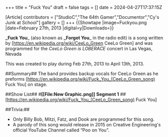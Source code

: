 +++
title = "Fuck You"
draft = false
tags = []
date = 2024-04-27T17:37:15Z

[Article]
contributors = ["StudioC","The 64th Gamer","Documentor","Cy's Junk at School"]
gallery = []
+++
{{Showtape
|image=Fuckyou.png
|date=February 27th, 2013
|digital=y|Downloads=}}

**_Fuck You**_ (also known as **_Forget You**_ in the radio edit) is a song written by [https://en.wikipedia.org/wiki/CeeLo_Green CeeLo Green] and was programmed for the _CeeLo Green is LOBERACE_ concert in Las Vegas, Nevada

This was created to play during Feb 27th, 2013 to April 13th, 2013.

##Summary##
The band provides backup vocals for CeeLo Green as he preforms [https://en.wikipedia.org/wiki/Fuck_You_(CeeLo_Green_song) Fuck You] on stage.

##Show List##
#**[[File:New Graphic.png]]** **Segment 1**
##[https://en.wikipedia.org/wiki/Fuck_You_(CeeLo_Green_song) Fuck You]


##Trivia:##
* Only Billy Bob, Mitzi, Fatz, and Dook are programmed for this song.
* A parody of this song would release in 2015 on Creative Engineering's official YouTube Channel called “Poo on You”.